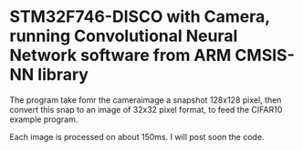 # STM32F746-DISCO with Camera, running Convolutional Neural Network software from ARM CMSIS-NN library

The program take fomr the cameraimage a snapshot 128x128 pixel, then convert this snap to an image of 32x32 pixel format, to feed the CIFAR10 example program.

Each image is processed on about 150ms. I will post soon the code.


